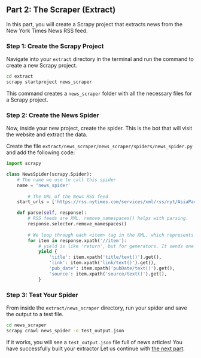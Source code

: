 ## Part 2: The Scraper (Extract)
In this part, you will create a Scrapy project that extracts news from the New York Times News RSS feed.

### Step 1: Create the Scrapy Project
Navigate into your `extract` directory in the terminal and run the command to create a new Scrapy project.

```bash
cd extract
scrapy startproject news_scraper
```

This command creates a `news_scraper` folder with all the necessary files for a Scrapy project.

### Step 2: Create the News Spider

Now, inside your new project, create the spider. This is the bot that will visit the website and extract the data.

Create the file `extract/news_scraper/news_scraper/spiders/news_spider.py` and add the following code:

```python
import scrapy

class NewsSpider(scrapy.Spider):
    # The name we use to call this spider
    name = 'news_spider'
    
        # The URL of the News RSS feed
    start_urls = ['https://rss.nytimes.com/services/xml/rss/nyt/AsiaPacific.xml']

    def parse(self, response):
        # RSS feeds are XML. remove_namespaces() helps with parsing.
        response.selector.remove_namespaces()
        
        # We loop through each <item> tag in the XML, which represents one news article.
        for item in response.xpath('//item'):
            # yield is like 'return', but for generators. It sends one item at a time.
            yield {
                'title': item.xpath('title/text()').get(),
                'link': item.xpath('link/text()').get(),
                'pub_date': item.xpath('pubDate/text()').get(),
                'source': item.xpath('source/text()').get(),
            }
```


### Step 3: Test Your Spider
From inside the `extract/news_scraper` directory, run your spider and save the output to a test file.

```bash
cd news_scraper
scrapy crawl news_spider -o test_output.json
```

If it works, you will see a `test_output.json` file full of news articles! You have successfully built your extractor
Let us continue with [the next part](./tutorial-part03.md).
